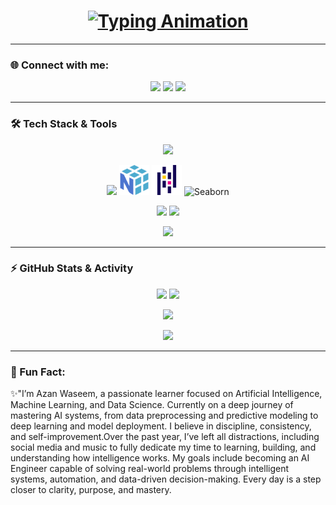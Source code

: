 <h1 align="center">
  <a href="https://git.io/typing-svg">
    <img src="https://readme-typing-svg.demolab.com?font=Fira+Code&size=32&duration=2800&pause=700&color=00FF7F&center=true&vCenter=true&width=750&lines=Hi+%F0%9F%91%8B+I'm+Azan+Waseem;AI+Engineer;Data+Scientist;Learning+LLMs;Deep+Learning+Explorer;Generative+AI+Enthusiast" alt="Typing Animation" />
  </a>
</h1>

---

### 🌐 Connect with me:
<p align="center">
  <a href="https://www.linkedin.com/in/azanwaseem"><img src="https://img.shields.io/badge/LinkedIn-0077B5?style=for-the-badge&logo=linkedin&logoColor=white" /></a>
  <a href="https://github.com/AzanWasim"><img src="https://img.shields.io/badge/GitHub-000?style=for-the-badge&logo=github&logoColor=white" /></a>
  <a href="#"><img src="https://img.shields.io/badge/Portfolio-32CD32?style=for-the-badge&logo=vercel&logoColor=white" /></a>
</p>

---

### 🛠️ Tech Stack & Tools

<p align="center">
  <!-- Core Languages -->
  <img src="https://skillicons.dev/icons?i=python,java,c,cpp,git,github,vscode,linux&perline=8" />
</p>

<p align="center">
  <!-- AI / ML Libraries -->
  <img src="https://skillicons.dev/icons?i=pytorch,tensorflow,opencv&perline=6" />
  <img src="https://raw.githubusercontent.com/devicons/devicon/master/icons/numpy/numpy-original.svg" height="48" alt="NumPy" />
  <img src="https://raw.githubusercontent.com/devicons/devicon/master/icons/pandas/pandas-original.svg" height="48" alt="Pandas" />
  <img src="https://seaborn.pydata.org/_static/logo-wide-lightbg.svg" height="48" alt="Seaborn" />
</p>

<p align="center">
  <!-- Big Data / Cloud -->
  <img src="https://skillicons.dev/icons?i=spark,hadoop&perline=6" />
  <img src="https://skillicons.dev/icons?i=aws,gcp,azure&perline=6" />
</p>

<p align="center">
  <!-- GenAI -->
  <img src="https://img.shields.io/badge/Generative%20AI-6A5ACD?style=for-the-badge&logo=openai&logoColor=white" />
</p>

---

### ⚡ GitHub Stats & Activity

<p align="center">
  <img src="https://github-readme-stats.vercel.app/api?username=AzanWasim&show_icons=true&theme=tokyonight" height="160" />
  <img src="https://github-readme-streak-stats.herokuapp.com/?user=AzanWasim&theme=tokyonight" height="160" />
</p>

<p align="center">
  <!-- Wave Design Footer -->
  <img src="https://capsule-render.vercel.app/api?type=waving&color=00FF7F&height=120&section=footer&animation=twinkling" />
</p>

<p align="center">
  <img src="https://github-readme-activity-graph.vercel.app/graph?username=AzanWasim&theme=react-dark" />
</p>

---

### 🎯 Fun Fact:
✨"I’m Azan Waseem, a passionate learner focused on Artificial Intelligence, Machine Learning, and Data Science.
Currently on a deep journey of mastering AI systems, from data preprocessing and predictive modeling to deep learning and model deployment.
I believe in discipline, consistency, and self-improvement.Over the past year, I’ve left all distractions, including social media and music to fully dedicate my time to learning, building, and understanding how intelligence works.
My goals include becoming an AI Engineer capable of solving real-world problems through intelligent systems, automation, and data-driven decision-making.
Every day is a step closer to clarity, purpose, and mastery.

